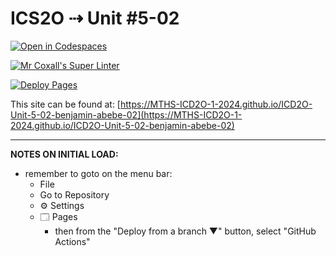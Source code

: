 # ICS2O ⇢ Unit #5-02

[![Open in Codespaces](https://classroom.github.com/assets/launch-codespace-2972f46106e565e64193e422d61a12cf1da4916b45550586e14ef0a7c637dd04.svg)](https://classroom.github.com/open-in-codespaces?assignment_repo_id=19278638)

[![Mr Coxall's Super Linter](https://github.com/MTHS-ICD2O-1-2024/ICD2O-Unit-5-02-benjamin-abebe-02/workflows/Mr%20Coxall's%20Super%20Linter/badge.svg)](https://github.com/MTHS-ICD2O-1-2024/ICD2O-Unit-5-02-benjamin-abebe-02/actions)

[![Deploy Pages](https://github.com/MTHS-ICD2O-1-2024/ICD2O-Unit-5-02-benjamin-abebe-02/workflows/Deploy%20Pages/badge.svg)](https://github.com/MTHS-ICD2O-1-2024/ICD2O-Unit-5-02-benjamin-abebe-02/actions)

This site can be found at: [https://MTHS-ICD2O-1-2024.github.io/ICD2O-Unit-5-02-benjamin-abebe-02](https://MTHS-ICD2O-1-2024.github.io/ICD2O-Unit-5-02-benjamin-abebe-02)

---

**NOTES ON INITIAL LOAD:**
- remember to goto on the menu bar:
  - File
  - Go to Repository
  - ⚙ Settings
  - 🗔 Pages
    - then from the "Deploy from a branch ▼" button, select "GitHub Actions"
